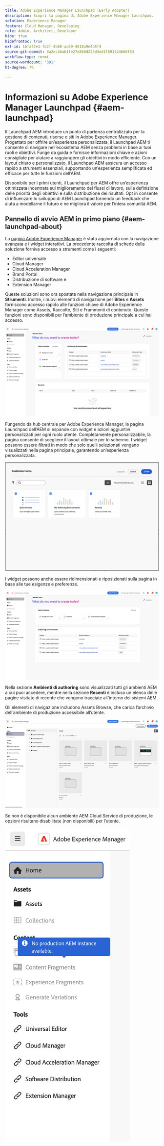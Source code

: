```yaml
---
title: Adobe Experience Manager Launchpad (Early Adopter)
description: Scopri la pagina di Adobe Experience Manager Launchpad.
solution: Experience Manager
feature: Cloud Manager, Developing
role: Admin, Architect, Developer
hide: true
hidefromtoc: true
exl-id: 1bfa47e1-fb2f-4b68-ac69-4618a9e4a5f4
source-git-commit: 8a2ec46ab1fe27e860d223d3ed1f691324660f83
workflow-type: tm+mt
source-wordcount: '391'
ht-degree: 7%

---
```


# Informazioni su Adobe Experience Manager Launchpad {#aem-launchpad}

Il Launchpad AEM introduce un punto di partenza centralizzato per la gestione di contenuti, risorse e siti in Adobe Experience Manager. Progettato per offrire un’esperienza personalizzata, il Launchpad AEM ti consente di navigare nell’ecosistema AEM senza problemi in base ai tuoi ruoli e obiettivi. Funge da guida e fornisce informazioni chiave e azioni consigliate per aiutare a raggiungere gli obiettivi in modo efficiente. Con un layout chiaro e personalizzato, il Launchpad AEM assicura un accesso rapido a strumenti essenziali, supportando un’esperienza semplificata ed efficace per tutte le funzioni dell’AEM.

Disponibile per i primi utenti, il Launchpad per AEM offre un’esperienza ottimizzata incentrata sul miglioramento dei flussi di lavoro, sulla definizione delle priorità degli obiettivi e sulla distribuzione dei risultati. Opt in consente di influenzare lo sviluppo di AEM Launchpad fornendo un feedback che aiuta a modellarne il futuro e ne migliora il valore per l’intera comunità AEM.

## Pannello di avvio AEM in primo piano {#aem-launchpad-about}

La [pagina Adobe Experience Manager](https://experience.adobe.com/#/experiencemanager) è stata aggiornata con la navigazione avanzata e i widget interattivi. La precedente raccolta di schede della soluzione forniva accesso a strumenti come i seguenti:

* Editor universale
* Cloud Manager
* Cloud Acceleration Manager
* Brand Portal
* Distribuzione di software e
* Extension Manager

Queste soluzioni sono ora spostate nella navigazione principale in **Strumenti**. Inoltre, i nuovi elementi di navigazione per **Sites** e **Assets** forniscono accesso rapido alle funzioni chiave di Adobe Experience Manager come Assets, Raccolte, Siti e Frammenti di contenuto. Queste funzioni sono disponibili per l’ambiente di produzione principale a cui hai accesso.

![Ambienti Launchpad AEM](/help/implementing/cloud-manager/assets/aem-launchpad-author-environments.png)

Fungendo da hub centrale per Adobe Experience Manager, la pagina Launchpad dell’AEM si espande con widget e azioni aggiuntivi personalizzati per ogni ruolo utente. Completamente personalizzabile, la pagina consente di scegliere il layout ottimale per lo schermo. I widget possono essere filtrati in modo che solo quelli selezionati vengano visualizzati nella pagina principale, garantendo un’esperienza personalizzata.

![Pannello di avvio AEM personalizzato](/help/implementing/cloud-manager/assets/aem-launchpad-custom.png)

I widget possono anche essere ridimensionati e riposizionati sulla pagina in base alle tue esigenze e preferenze.

![Widget Launchpad AEM](/help/implementing/cloud-manager/assets/aem-launchpad-widgets.png)

Nella sezione **Ambienti di authoring** sono visualizzati tutti gli ambienti AEM a cui puoi accedere, mentre nella sezione **Recenti** è incluso un elenco delle pagine visitate di recente che vengono tracciate all&#39;interno dei sistemi AEM.

Gli elementi di navigazione includono Assets Browse, che carica l’archivio dell’ambiente di produzione accessibile all’utente.

![Elementi di navigazione Launchpad per AEM](/help/implementing/cloud-manager/assets/aem-launchpad-navigation.png)

Se non è disponibile alcun ambiente AEM Cloud Service di produzione, le opzioni risultano disabilitate (non disponibili) per l’utente.

![Launchpad AEM senza ambienti di produzione](/help/implementing/cloud-manager/assets/aem-launchpad-no-prod-environs.png)




